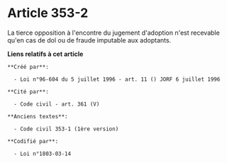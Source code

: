 # Article 353-2

La tierce opposition à l'encontre du jugement d'adoption n'est recevable qu'en cas de dol ou de fraude imputable aux
adoptants.

**Liens relatifs à cet article**

	**Créé par**:

	  - Loi n°96-604 du 5 juillet 1996 - art. 11 () JORF 6 juillet 1996

	**Cité par**:

	  - Code civil - art. 361 (V)

	**Anciens textes**:

	  - Code civil 353-1 (1ère version)

	**Codifié par**:

	  - Loi n°1803-03-14
